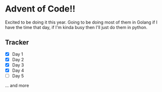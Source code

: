 # Advent of Code!!

Excited to be doing it this year. Going to be doing most of them in Golang if I have the time that day, if I'm kinda busy then I'll just do them in python.

## Tracker
 - [x] Day 1
 - [x] Day 2
 - [x] Day 3
 - [x] Day 4
 - [ ] Day 5

... and more
